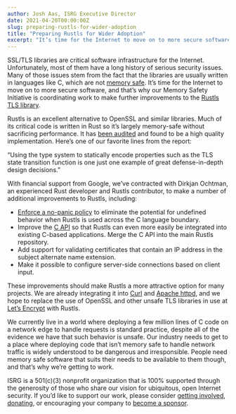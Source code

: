```yaml
---
author: Josh Aas, ISRG Executive Director
date: 2021-04-20T00:00:00Z
slug: preparing-rustls-for-wider-adoption
title: "Preparing Rustls for Wider Adoption"
excerpt: "It’s time for the Internet to move on to more secure software, and that’s why our Memory Safety Initiative is coordinating work to make further improvements to the Rustls TLS library."
---
```


SSL/TLS libraries are critical software infrastructure for the Internet. Unfortunately, most of them have a long history of serious security issues. Many of those issues stem from the fact that the libraries are usually written in languages like C, which are not [memory safe](https://www.abetterinternet.org/docs/memory-safety/). It’s time for the Internet to move on to more secure software, and that’s why our Memory Safety Initiative is coordinating work to make further improvements to the [Rustls TLS library](https://github.com/ctz/rustls).

Rustls is an excellent alternative to OpenSSL and similar libraries. Much of its critical code is written in Rust so it’s largely memory-safe without sacrificing performance. It has [been audited](https://github.com/ctz/rustls/blob/main/audit/TLS-01-report.pdf) and found to be a high quality implementation. Here’s one of our favorite lines from the report:

“Using the type system to statically encode properties such as the TLS state transition function is one just one example of great defense-in-depth design decisions.”

With financial support from Google, we’ve contracted with Dirkjan Ochtman, an experienced Rust developer and Rustls contributor, to make a number of additional improvements to Rustls, including:

* [Enforce a no-panic policy](https://github.com/ctz/rustls/issues/447) to eliminate the potential for undefined behavior when Rustls is used across the C language boundary.
* Improve the [C API](https://github.com/abetterinternet/crustls) so that Rustls can even more easily be integrated into existing C-based applications. Merge the C API into the main Rustls repository.
* Add support for validating certificates that contain an IP address in the subject alternate name extension.
* Make it possible to configure server-side connections based on client input.

These improvements should make Rustls a more attractive option for many projects. We are already integrating it into [Curl](https://www.abetterinternet.org/post/memory-safe-curl/) and [Apache httpd](https://www.abetterinternet.org/post/memory-safe-tls-apache/), and we hope to replace the use of OpenSSL and other unsafe TLS libraries in use at [Let’s Encrypt](https://letsencrypt.org/) with Rustls.

We currently live in a world where deploying a few million lines of C code on a network edge to handle requests is standard practice, despite all of the evidence we have that such behavior is unsafe. Our industry needs to get to a place where deploying code that isn’t memory safe to handle network traffic is widely understood to be dangerous and irresponsible. People need memory safe software that suits their needs to be available to them though, and that’s why we’re getting to work.

ISRG is a 501\(c\)(3) nonprofit organization that is 100% supported through the generosity of those who share our vision for ubiquitous, open Internet security. If you’d like to support our work, please consider [getting involved](https://www.abetterinternet.org/getinvolved/), [donating](https://www.abetterinternet.org/donate/), or encouraging your company to [become a sponsor](https://www.abetterinternet.org/sponsor/).
